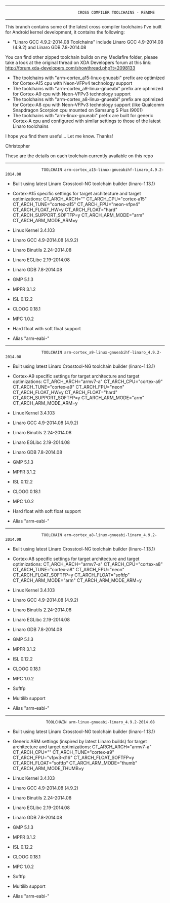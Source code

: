 ___________________________________________________________________________________________________________

                                    CROSS COMPILER TOOLCHAINS - README
___________________________________________________________________________________________________________


This branch contains some of the latest cross compiler toolchains I've built for Android kernel development,
it contains the following:
- "Linaro GCC 4.9.2-2014.08 Toolchains" include Linaro GCC 4.9-2014.08 (4.9.2) and Linaro GDB 7.8-2014.08


You can find other zipped toolchain builds on my Mediafire folder, please take a look at the original thread on
XDA Developers forum at this link:
       http://forum.xda-developers.com/showthread.php?t=2098133


- The toolchains with "arm-cortex_a15-linux-gnueabi" prefix are optimized for Cortex-A15 cpu with Neon-VFPv4 technology support
- The toolchains with "arm-cortex_a9-linux-gnueabi" prefix are optimized for Cortex-A9 cpu with Neon-VFPv3 technology support
- The toolchains with "arm-cortex_a8-linux-gnueabi" prefix are optimized for Cortex-A8 cpu with Neon-VFPv3 technology support
  (like Qualcomm Snapdragon Scorpion cpu mounted on Samsung S Plus I9001)
- The toolchains with "arm-linux-gnueabi" prefix are built for generic Cortex-A cpu and configured with similar settings
to those of the latest Linaro toolchains

I hope you find them useful...
Let me know.
Thanks!

Christopher


These are the details on each toolchain currently available on this repo


___________________________________________________________________________________________________________

                    TOOLCHAIN arm-cortex_a15-linux-gnueabihf-linaro_4.9.2-2014.08

- Built using latest Linaro Crosstool-NG toolchain builder (linaro-1.13.1)
- Cortex-A15 specific settings for target architecture and target optimizations:
    CT_ARCH_ARCH=""
    CT_ARCH_CPU="cortex-a15"
    CT_ARCH_TUNE="cortex-a15"
    CT_ARCH_FPU="neon-vfpv4"
    CT_ARCH_FLOAT_HW=y
    CT_ARCH_FLOAT="hard"
    CT_ARCH_SUPPORT_SOFTFP=y
    CT_ARCH_ARM_MODE="arm"
    CT_ARCH_ARM_MODE_ARM=y

- Linux Kernel 3.4.103
- Linaro GCC 4.9-2014.08 (4.9.2)
- Linaro Binutils 2.24-2014.08
- Linaro EGLibc 2.19-2014.08
- Linaro GDB 7.8-2014.08
- GMP 5.1.3
- MPFR 3.1.2
- ISL 0.12.2
- CLOOG 0.18.1
- MPC 1.0.2
- Hard float with soft float support
- Alias "arm-eabi-"

___________________________________________________________________________________________________________

                    TOOLCHAIN arm-cortex_a9-linux-gnueabihf-linaro_4.9.2-2014.08

- Built using latest Linaro Crosstool-NG toolchain builder (linaro-1.13.1)
- Cortex-A9 specific settings for target architecture and target optimizations:
    CT_ARCH_ARCH="armv7-a"
    CT_ARCH_CPU="cortex-a9"
    CT_ARCH_TUNE="cortex-a9"
    CT_ARCH_FPU="neon"
    CT_ARCH_FLOAT_HW=y
    CT_ARCH_FLOAT="hard"
    CT_ARCH_SUPPORT_SOFTFP=y
    CT_ARCH_ARM_MODE="arm"
    CT_ARCH_ARM_MODE_ARM=y

- Linux Kernel 3.4.103
- Linaro GCC 4.9-2014.08 (4.9.2)
- Linaro Binutils 2.24-2014.08
- Linaro EGLibc 2.19-2014.08
- Linaro GDB 7.8-2014.08
- GMP 5.1.3
- MPFR 3.1.2
- ISL 0.12.2
- CLOOG 0.18.1
- MPC 1.0.2
- Hard float with soft float support
- Alias "arm-eabi-"

___________________________________________________________________________________________________________

                    TOOLCHAIN arm-cortex_a8-linux-gnueabi-linaro_4.9.2-2014.08

- Built using latest Linaro Crosstool-NG toolchain builder (linaro-1.13.1)
- Cortex-A8 specific settings for target architecture and target optimizations:
    CT_ARCH_ARCH="armv7-a"
    CT_ARCH_CPU="cortex-a8"
    CT_ARCH_TUNE="cortex-a8"
    CT_ARCH_FPU="neon"
    CT_ARCH_FLOAT_SOFTFP=y
    CT_ARCH_FLOAT="softfp"
    CT_ARCH_ARM_MODE="arm"
    CT_ARCH_ARM_MODE_ARM=y

- Linux Kernel 3.4.103
- Linaro GCC 4.9-2014.08 (4.9.2)
- Linaro Binutils 2.24-2014.08
- Linaro EGLibc 2.19-2014.08
- Linaro GDB 7.8-2014.08
- GMP 5.1.3
- MPFR 3.1.2
- ISL 0.12.2
- CLOOG 0.18.1
- MPC 1.0.2
- Softfp
- Multilib support
- Alias "arm-eabi-"

___________________________________________________________________________________________________________

                      TOOLCHAIN arm-linux-gnueabi-linaro_4.9.2-2014.08

- Built using latest Linaro Crosstool-NG toolchain builder (linaro-1.13.1)
- Generic ARM settings (inspired by latest Linaro builds) for target architecture and target optimizations:
    CT_ARCH_ARCH="armv7-a"
    CT_ARCH_CPU=""
    CT_ARCH_TUNE="cortex-a9"
    CT_ARCH_FPU="vfpv3-d16"
    CT_ARCH_FLOAT_SOFTFP=y
    CT_ARCH_FLOAT="softfp"
    CT_ARCH_ARM_MODE="thumb"
    CT_ARCH_ARM_MODE_THUMB=y

- Linux Kernel 3.4.103
- Linaro GCC 4.9-2014.08 (4.9.2)
- Linaro Binutils 2.24-2014.08
- Linaro EGLibc 2.19-2014.08
- Linaro GDB 7.8-2014.08
- GMP 5.1.3
- MPFR 3.1.2
- ISL 0.12.2
- CLOOG 0.18.1
- MPC 1.0.2
- Softfp
- Multilib support
- Alias "arm-eabi-"
